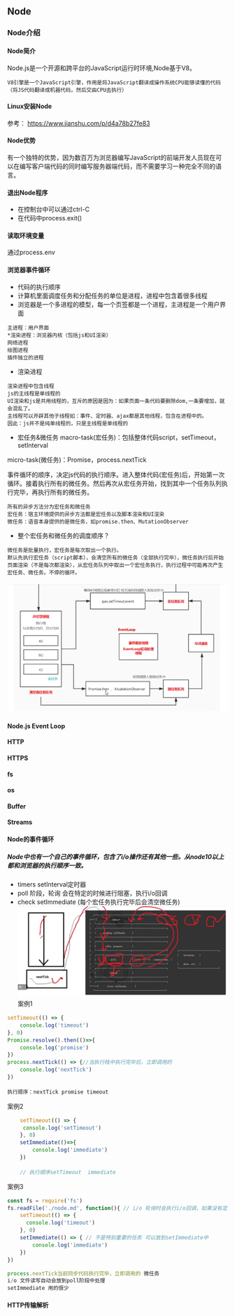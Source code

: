## Node
### Node介绍
#### Node简介
Node.js是一个开源和跨平台的JavaScript运行时环境,Node基于V8。
```
V8引擎是一个JavaScript引擎，作用是将JavaScript翻译成操作系统CPU能够读懂的代码（将JS代码翻译成机器代码，然后交由CPU去执行）
```

#### Linux安装Node
参考： https://www.jianshu.com/p/d4a78b27fe83
#### Node优势
有一个独特的优势，因为数百万为浏览器编写JavaScript的前端开发人员现在可以在编写客户端代码的同时编写服务器端代码，而不需要学习一种完全不同的语言。

#### 退出Node程序
- 在控制台中可以通过ctrl-C
- 在代码中process.exit()

#### 读取环境变量
通过process.env

#### 浏览器事件循环
- 代码的执行顺序
- 计算机里面调度任务和分配任务的单位是进程，进程中包含着很多线程
- 浏览器是一个多进程的模型，每一个页签都是一个进程，主进程是一个用户界面
```
主进程：用户界面
*渲染进程：浏览器内核（包括js和UI渲染）
网络进程
绘图进程
插件独立的进程
```
- 渲染进程
```
渲染进程中包含线程
js的主线程是单线程的
UI渲染和js是共用线程的，互斥的原因是因为：如果页面一条代码要删除dom,一条要增加，就会混乱了。
主线程可以开辟其他子线程如：事件、定时器、ajax都是其他线程，包含在进程中的。
因此：js并不是纯单线程的，只是主线程是单线程的
```
- 宏任务&微任务
macro-task(宏任务)：包括整体代码script，setTimeout，setInterval

micro-task(微任务)：Promise，process.nextTick

事件循环的顺序，决定js代码的执行顺序。进入整体代码(宏任务)后，开始第一次循环。接着执行所有的微任务。然后再次从宏任务开始，找到其中一个任务队列执行完毕，再执行所有的微任务。
```
所有的异步方法分为宏任务和微任务
宏任务：宿主环境提供的异步方法都是宏任务以及脚本渲染和UI渲染
微任务：语音本身提供的是微任务，如promise.then、MutationObserver
```
- 整个宏任务和微任务的调度顺序？
```
微任务是批量执行，宏任务是每次取出一个执行。
默认先执行宏任务（script脚本），会清空所有的微任务（全部执行完毕），微任务执行后开始页面渲染（不是每次都渲染），从宏任务队列中取出一个宏任务执行，执行过程中可能再次产生宏任务、微任务。不停的循环。
```
![eventLoop](/images/eventLoop.png)
#### Node.js Event Loop
#### HTTP
#### HTTPS
#### fs
#### os
#### Buffer
#### Streams

#### Node的事件循环
##### Node中也有一个自己的事件循环，包含了i/o操作还有其他一些。从node10以上都和浏览器的执行顺序一致。
- timers setInterval定时器
- poll 阶段，轮询 会在特定的时候进行阻塞，执行i/o回调
- check setImmediate (每个宏任务执行完毕后会清空微任务)
![node_event_loop](/images/node_event_loop.jpg)
案例1
```js
setTimeout(() => {
    console.log('timeout')
}, 0)
Promise.resolve().then(()=>{
    console.log('promise')
})
process.nextTick(() => {//当执行栈中执行完毕后，立即调用的
    console.log('nextTick')
})

执行顺序：nextTick promise timeout

```

案例2
```js
    setTimeout(() => {
     console.log('setTimeout')
    }, 0)
    setImmediate(()=>{
        console.log('immediate')
    })

    // 执行顺序setTimeout  immediate
```


案例3
```js
const fs = require('fs')
fs.readFile('./node.md', function(){ // i/o 轮询时会执行i/o回调，如果没有定义setImmediate会等待剩下的i/o完成，或者定时器到达时间
    setTimeout(() => {
      console.log('timeout')
    }, 0)
    setImmediate(() => { // 不是特别重要的任务 可以放到setImmediate中
        console.log('immediate')
    })
})
```
```js
process.nextTick当前同步代码执行完毕，立即调用的 微任务
i/o 文件读写自动会放到poll阶段中处理
setImmediate 用的很少
```

#### HTTP传输解析


